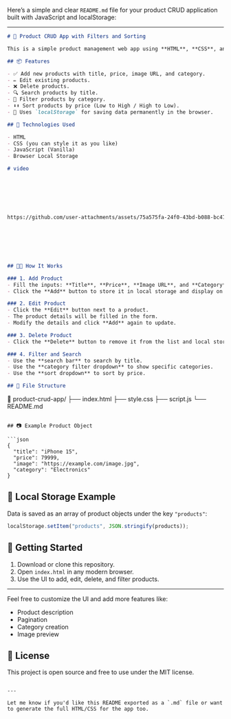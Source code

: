 Here’s a simple and clear `README.md` file for your product CRUD application built with JavaScript and localStorage:

---

```markdown
# 🛒 Product CRUD App with Filters and Sorting

This is a simple product management web app using **HTML**, **CSS**, and **JavaScript**. It allows users to **Create, Read, Update, and Delete (CRUD)** product entries. It also includes **searching**, **category filtering**, and **price sorting** features.

## 📦 Features

- ✅ Add new products with title, price, image URL, and category.
- ✏️ Edit existing products.
- ❌ Delete products.
- 🔍 Search products by title.
- 🧮 Filter products by category.
- ⬇️⬆️ Sort products by price (Low to High / High to Low).
- 💾 Uses `localStorage` for saving data permanently in the browser.

## 🧠 Technologies Used

- HTML
- CSS (you can style it as you like)
- JavaScript (Vanilla)
- Browser Local Storage

# video







https://github.com/user-attachments/assets/75a575fa-24f0-43bd-b088-bc47e2d1bf5c







## 🧑‍💻 How It Works

### 1. Add Product
- Fill the inputs: **Title**, **Price**, **Image URL**, and **Category**.
- Click the **Add** button to store it in local storage and display on screen.

### 2. Edit Product
- Click the **Edit** button next to a product.
- The product details will be filled in the form.
- Modify the details and click **Add** again to update.

### 3. Delete Product
- Click the **Delete** button to remove it from the list and local storage.

### 4. Filter and Search
- Use the **search bar** to search by title.
- Use the **category filter dropdown** to show specific categories.
- Use the **sort dropdown** to sort by price.

## 📁 File Structure

```

📁 product-crud-app/
├── index.html
├── style.css
├── script.js
└── README.md

````

## 📷 Example Product Object

```json
{
  "title": "iPhone 15",
  "price": 79999,
  "image": "https://example.com/image.jpg",
  "category": "Electronics"
}
````

## 🧪 Local Storage Example

Data is saved as an array of product objects under the key `"products"`:

```js
localStorage.setItem("products", JSON.stringify(products));
```

## 🚀 Getting Started

1. Download or clone this repository.
2. Open `index.html` in any modern browser.
3. Use the UI to add, edit, delete, and filter products.

---

Feel free to customize the UI and add more features like:

* Product description
* Pagination
* Category creation
* Image preview

## 📝 License

This project is open source and free to use under the MIT license.

```

---

Let me know if you'd like this README exported as a `.md` file or want to generate the full HTML/CSS for the app too.
```
